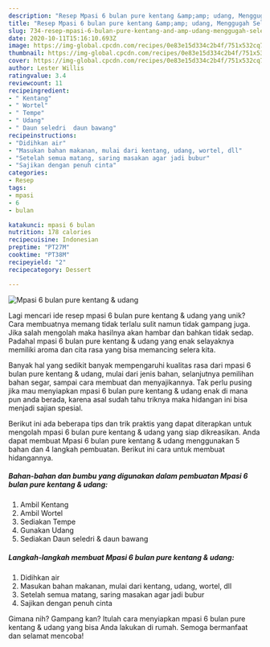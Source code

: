 ```yaml
---
description: "Resep Mpasi 6 bulan pure kentang &amp;amp; udang, Menggugah Selera"
title: "Resep Mpasi 6 bulan pure kentang &amp;amp; udang, Menggugah Selera"
slug: 734-resep-mpasi-6-bulan-pure-kentang-and-amp-udang-menggugah-selera
date: 2020-10-11T15:16:10.693Z
image: https://img-global.cpcdn.com/recipes/0e83e15d334c2b4f/751x532cq70/mpasi-6-bulan-pure-kentang-udang-foto-resep-utama.jpg
thumbnail: https://img-global.cpcdn.com/recipes/0e83e15d334c2b4f/751x532cq70/mpasi-6-bulan-pure-kentang-udang-foto-resep-utama.jpg
cover: https://img-global.cpcdn.com/recipes/0e83e15d334c2b4f/751x532cq70/mpasi-6-bulan-pure-kentang-udang-foto-resep-utama.jpg
author: Lester Willis
ratingvalue: 3.4
reviewcount: 11
recipeingredient:
- " Kentang"
- " Wortel"
- " Tempe"
- " Udang"
- " Daun seledri  daun bawang"
recipeinstructions:
- "Didihkan air"
- "Masukan bahan makanan, mulai dari kentang, udang, wortel, dll"
- "Setelah semua matang, saring masakan agar jadi bubur"
- "Sajikan dengan penuh cinta"
categories:
- Resep
tags:
- mpasi
- 6
- bulan

katakunci: mpasi 6 bulan 
nutrition: 178 calories
recipecuisine: Indonesian
preptime: "PT27M"
cooktime: "PT38M"
recipeyield: "2"
recipecategory: Dessert

---
```



![Mpasi 6 bulan pure kentang &amp; udang](https://img-global.cpcdn.com/recipes/0e83e15d334c2b4f/751x532cq70/mpasi-6-bulan-pure-kentang-udang-foto-resep-utama.jpg)

Lagi mencari ide resep mpasi 6 bulan pure kentang &amp; udang yang unik? Cara membuatnya memang tidak terlalu sulit namun tidak gampang juga. Jika salah mengolah maka hasilnya akan hambar dan bahkan tidak sedap. Padahal mpasi 6 bulan pure kentang &amp; udang yang enak selayaknya memiliki aroma dan cita rasa yang bisa memancing selera kita.

Banyak hal yang sedikit banyak mempengaruhi kualitas rasa dari mpasi 6 bulan pure kentang &amp; udang, mulai dari jenis bahan, selanjutnya pemilihan bahan segar, sampai cara membuat dan menyajikannya. Tak perlu pusing jika mau menyiapkan mpasi 6 bulan pure kentang &amp; udang enak di mana pun anda berada, karena asal sudah tahu triknya maka hidangan ini bisa menjadi sajian spesial.




Berikut ini ada beberapa tips dan trik praktis yang dapat diterapkan untuk mengolah mpasi 6 bulan pure kentang &amp; udang yang siap dikreasikan. Anda dapat membuat Mpasi 6 bulan pure kentang &amp; udang menggunakan 5 bahan dan 4 langkah pembuatan. Berikut ini cara untuk membuat hidangannya.

<!--inarticleads1-->

##### Bahan-bahan dan bumbu yang digunakan dalam pembuatan Mpasi 6 bulan pure kentang &amp; udang:

1. Ambil  Kentang
1. Ambil  Wortel
1. Sediakan  Tempe
1. Gunakan  Udang
1. Sediakan  Daun seledri &amp; daun bawang




<!--inarticleads2-->

##### Langkah-langkah membuat Mpasi 6 bulan pure kentang &amp; udang:

1. Didihkan air
1. Masukan bahan makanan, mulai dari kentang, udang, wortel, dll
1. Setelah semua matang, saring masakan agar jadi bubur
1. Sajikan dengan penuh cinta




Gimana nih? Gampang kan? Itulah cara menyiapkan mpasi 6 bulan pure kentang &amp; udang yang bisa Anda lakukan di rumah. Semoga bermanfaat dan selamat mencoba!
